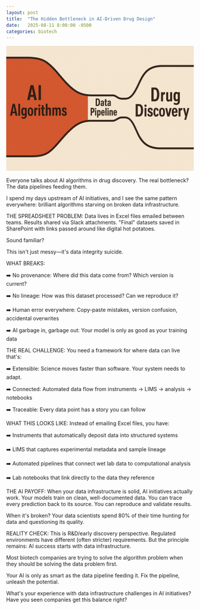 ```yaml
---
layout: post
title:  "The Hidden Bottleneck in AI-Driven Drug Design"
date:   2025-08-11 8:00:00 -0500
categories: biotech
---
```


![AI is being held back by insufficient data pipelines.](/assets/images/posts/2025-08-11-the-hidden-bottleneck-in-ai-driven-drug-design.png)

Everyone talks about AI algorithms in drug discovery. The real bottleneck? The data pipelines feeding them.

I spend my days upstream of AI initiatives, and I see the same pattern everywhere: brilliant algorithms starving on broken data infrastructure.

THE SPREADSHEET PROBLEM: Data lives in Excel files emailed between teams. Results shared via Slack attachments. "Final" datasets saved in SharePoint with links passed around like digital hot potatoes.

Sound familiar?

This isn't just messy—it's data integrity suicide.

WHAT BREAKS:

➡️ No provenance: Where did this data come from? Which version is current?

➡️ No lineage: How was this dataset processed? Can we reproduce it?

➡️ Human error everywhere: Copy-paste mistakes, version confusion, accidental overwrites

➡️ AI garbage in, garbage out: Your model is only as good as your training data

THE REAL CHALLENGE: You need a framework for where data can live that's:

➡️ Extensible: Science moves faster than software. Your system needs to adapt.

➡️ Connected: Automated data flow from instruments → LIMS → analysis → notebooks

➡️ Traceable: Every data point has a story you can follow

WHAT THIS LOOKS LIKE: Instead of emailing Excel files, you have:

➡️ Instruments that automatically deposit data into structured systems

➡️ LIMS that captures experimental metadata and sample lineage

➡️ Automated pipelines that connect wet lab data to computational analysis

➡️ Lab notebooks that link directly to the data they reference

THE AI PAYOFF: When your data infrastructure is solid, AI initiatives actually work. Your models train on clean, well-documented data. You can trace every prediction back to its source. You can reproduce and validate results.

When it's broken? Your data scientists spend 80% of their time hunting for data and questioning its quality.

REALITY CHECK: This is R&D/early discovery perspective. Regulated environments have different (often stricter) requirements. But the principle remains: AI success starts with data infrastructure.

Most biotech companies are trying to solve the algorithm problem when they should be solving the data problem first.

Your AI is only as smart as the data pipeline feeding it. Fix the pipeline, unleash the potential.

What's your experience with data infrastructure challenges in AI initiatives? Have you seen companies get this balance right?